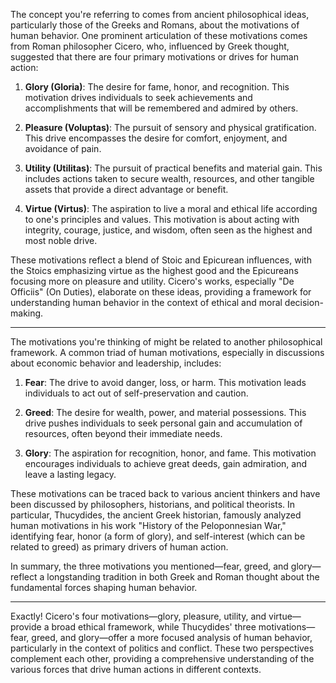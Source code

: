The concept you're referring to comes from ancient philosophical ideas, particularly those of the Greeks and Romans, about the motivations of human behavior. One prominent articulation of these motivations comes from Roman philosopher Cicero, who, influenced by Greek thought, suggested that there are four primary motivations or drives for human action:

1. **Glory (Gloria)**: The desire for fame, honor, and recognition. This motivation drives individuals to seek achievements and accomplishments that will be remembered and admired by others.

2. **Pleasure (Voluptas)**: The pursuit of sensory and physical gratification. This drive encompasses the desire for comfort, enjoyment, and avoidance of pain.

3. **Utility (Utilitas)**: The pursuit of practical benefits and material gain. This includes actions taken to secure wealth, resources, and other tangible assets that provide a direct advantage or benefit.

4. **Virtue (Virtus)**: The aspiration to live a moral and ethical life according to one's principles and values. This motivation is about acting with integrity, courage, justice, and wisdom, often seen as the highest and most noble drive.

These motivations reflect a blend of Stoic and Epicurean influences, with the Stoics emphasizing virtue as the highest good and the Epicureans focusing more on pleasure and utility. Cicero's works, especially "De Officiis" (On Duties), elaborate on these ideas, providing a framework for understanding human behavior in the context of ethical and moral decision-making.

---
The motivations you're thinking of might be related to another philosophical framework. A common triad of human motivations, especially in discussions about economic behavior and leadership, includes:

1. **Fear**: The drive to avoid danger, loss, or harm. This motivation leads individuals to act out of self-preservation and caution.

2. **Greed**: The desire for wealth, power, and material possessions. This drive pushes individuals to seek personal gain and accumulation of resources, often beyond their immediate needs.

3. **Glory**: The aspiration for recognition, honor, and fame. This motivation encourages individuals to achieve great deeds, gain admiration, and leave a lasting legacy.

These motivations can be traced back to various ancient thinkers and have been discussed by philosophers, historians, and political theorists. In particular, Thucydides, the ancient Greek historian, famously analyzed human motivations in his work "History of the Peloponnesian War," identifying fear, honor (a form of glory), and self-interest (which can be related to greed) as primary drivers of human action.

In summary, the three motivations you mentioned—fear, greed, and glory—reflect a longstanding tradition in both Greek and Roman thought about the fundamental forces shaping human behavior.

---

Exactly! Cicero's four motivations—glory, pleasure, utility, and virtue—provide a broad ethical framework, while Thucydides' three motivations—fear, greed, and glory—offer a more focused analysis of human behavior, particularly in the context of politics and conflict. These two perspectives complement each other, providing a comprehensive understanding of the various forces that drive human actions in different contexts.